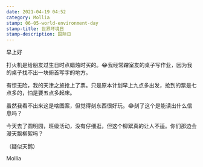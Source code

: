 ```yaml
---
date: 2021-04-19 04:52
category: Mollia
stamp: 06-05-world-environment-day
stamp-title: 世界环境日
stamp-description: 国际日
---
```


<p>
早上好

打火机是给朋友过生日时点蜡烛时买的。😂我经常蹭室友的桌子写作业，因为我的桌子找不出一块俯首写字的地方。

有惊无险，我的天津之旅抢上了票。只是原本计划早上九点多出发，抢到的票是七点多的，怕是要五点多起床。

虽然我看不出来这是啥图案，但觉得刻东西很好玩。😂刻了这个是能读出什么信息吗？

今天去了圆明园，班级活动，没有仔细逛，但这个柳絮真的让人不适。你们那边会漫天飘柳絮吗？

（疑似天鹅）

Mollia
</p>